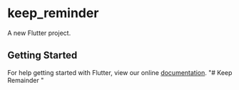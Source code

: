 # keep_reminder

A new Flutter project.

## Getting Started

For help getting started with Flutter, view our online
[documentation](https://flutter.io/).
"# Keep Remainder " 
